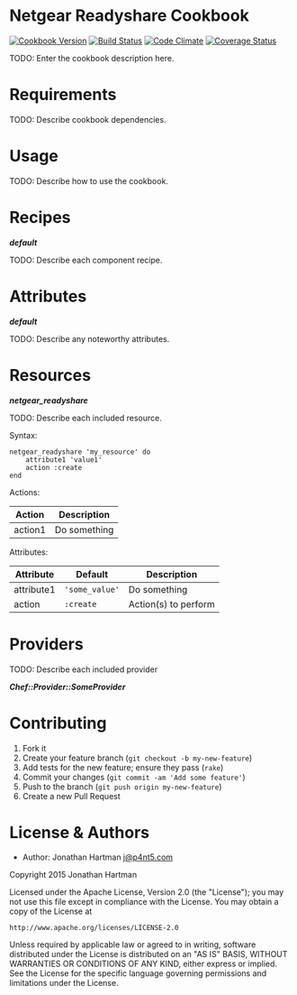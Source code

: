 Netgear Readyshare Cookbook
===========================
[![Cookbook Version](https://img.shields.io/cookbook/v/netgear-readyshare.svg)][cookbook]
[![Build Status](https://img.shields.io/travis/RoboticCheese/netgear-readyshare-chef.svg)][travis]
[![Code Climate](https://img.shields.io/codeclimate/github/RoboticCheese/netgear-readyshare-chef.svg)][codeclimate]
[![Coverage Status](https://img.shields.io/coveralls/RoboticCheese/netgear-readyshare-chef.svg)][coveralls]

[cookbook]: https://supermarket.chef.io/cookbooks/netgear-readyshare
[travis]: https://travis-ci.org/RoboticCheese/netgear-readyshare-chef
[codeclimate]: https://codeclimate.com/github/RoboticCheese/netgear-readyshare-chef
[coveralls]: https://coveralls.io/r/RoboticCheese/netgear-readyshare-chef

TODO: Enter the cookbook description here.

Requirements
============

TODO: Describe cookbook dependencies.

Usage
=====

TODO: Describe how to use the cookbook.

Recipes
=======

***default***

TODO: Describe each component recipe.

Attributes
==========

***default***

TODO: Describe any noteworthy attributes.

Resources
=========

***netgear_readyshare***

TODO: Describe each included resource.

Syntax:

    netgear_readyshare 'my_resource' do
        attribute1 'value1'
        action :create
    end

Actions:

| Action  | Description  |
|---------|--------------|
| action1 | Do something |

Attributes:

| Attribute  | Default        | Description          |
|------------|----------------|----------------------|
| attribute1 | `'some_value'` | Do something         |
| action     | `:create`      | Action(s) to perform |

Providers
=========

TODO: Describe each included provider

***Chef::Provider::SomeProvider***

Contributing
============

1. Fork it
2. Create your feature branch (`git checkout -b my-new-feature`)
3. Add tests for the new feature; ensure they pass (`rake`)
4. Commit your changes (`git commit -am 'Add some feature'`)
5. Push to the branch (`git push origin my-new-feature`)
6. Create a new Pull Request

License & Authors
=================
- Author: Jonathan Hartman <j@p4nt5.com>

Copyright 2015 Jonathan Hartman

Licensed under the Apache License, Version 2.0 (the "License");
you may not use this file except in compliance with the License.
You may obtain a copy of the License at

    http://www.apache.org/licenses/LICENSE-2.0

Unless required by applicable law or agreed to in writing, software
distributed under the License is distributed on an "AS IS" BASIS,
WITHOUT WARRANTIES OR CONDITIONS OF ANY KIND, either express or implied.
See the License for the specific language governing permissions and
limitations under the License.
